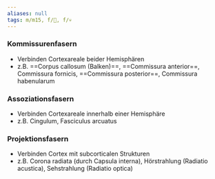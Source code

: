 ```yaml
---
aliases: null
tags: m/m15, f/🧠, f/💀
---
```

### Kommissurenfasern
- Verbinden Cortexareale beider Hemisphären
- z.B. ==Corpus callosum (Balken)==, ==Commissura anterior==, Commissura fornicis, ==Commissura posterior==, Commissura habenularum
### Assoziationsfasern
- Verbinden Cortexareale innerhalb einer Hemisphäre
- z.B. Cingulum, Fasciculus arcuatus
### Projektionsfasern
- Verbinden Cortex mit subcorticalen Strukturen
- z.B. Corona radiata (durch Capsula interna), Hörstrahlung (Radiatio acustica), Sehstrahlung (Radiatio optica)